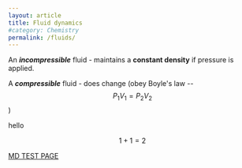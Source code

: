 ```yaml
---
layout: article
title: Fluid dynamics
#category: Chemistry
permalink: /fluids/
---
```


An ***incompressible*** fluid - maintains a **constant density** if pressure is applied.

A ***compressible*** fluid - does change (obey Boyle's law -- $$P_1 V_1 = P_2 V_2$$)

hello

$$1 + 1 = 2$$

[MD TEST PAGE](/md/)